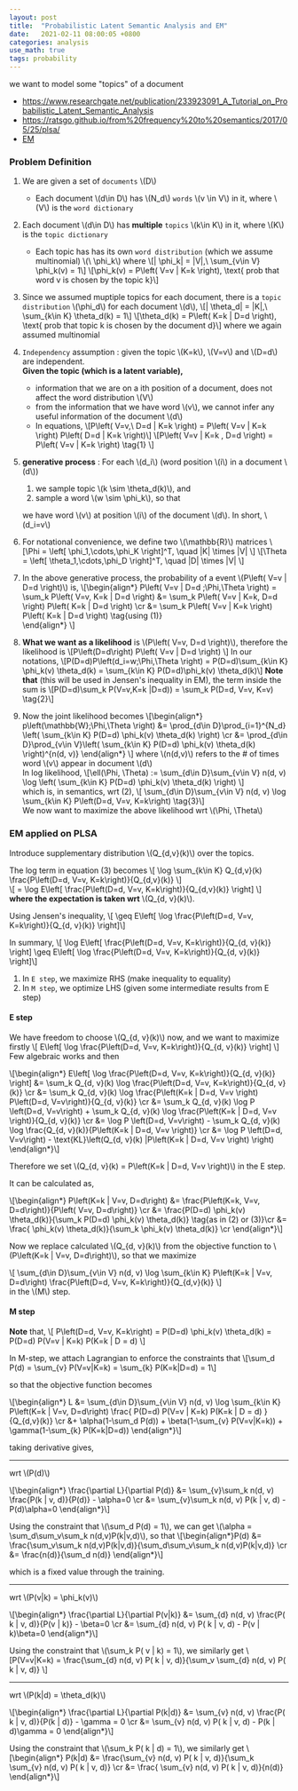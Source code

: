 ```yaml
---
layout: post
title:  "Probabilistic Latent Semantic Analysis and EM"
date:   2021-02-11 08:00:05 +0800
categories: analysis
use_math: true
tags: probability
---
```


we want to model some "topics" of a document

- <a href="https://www.researchgate.net/publication/233923091_A_Tutorial_on_Probabilistic_Latent_Semantic_Analysis" target="_blank">https://www.researchgate.net/publication/233923091_A_Tutorial_on_Probabilistic_Latent_Semantic_Analysis</a>
- <a href="https://ratsgo.github.io/from%20frequency%20to%20semantics/2017/05/25/plsa/" target="_blank">https://ratsgo.github.io/from%20frequency%20to%20semantics/2017/05/25/plsa/</a>
- <a href="https://see.stanford.edu/materials/aimlcs229/cs229-notes8.pdf" target="_blank">EM</a>

### Problem Definition

1. We are given a set of `documents` \\(D\\)
   - Each document \\(d\in D\\) has \\(N\_d\\) `words` \\(v \in V\\) in it, where \\(V\\) is the `word dictionary` 
2. Each document \\(d\in D\\) has __multiple__ `topics` \\(k\in K\\) in it, where \\(K\\) is the `topic dictionary`
   - Each topic has has its own `word distribution` (which we assume multinomial) \\(\\ \phi\_k\\) where
   \\[\| \phi\_k\| = \|V\|,\\ \sum\_{v\in V} \phi\_k(v) = 1\\]
   \\[\phi\_k(v) = P\left( V=v \| K=k \right),  \text{  prob that word v is chosen by the topic k}\\]
3. Since we assumed muptiple topics for each document, there is a `topic distribution` \\(\phi\_d\\) for each document \\(d\\),
   \\[\| \theta\_d\| = \|K\|,\\ \sum\_{k\in K} \theta\_d(k) = 1\\]
   \\[\theta\_d(k) = P\left( K=k \| D=d \right), \text{  prob that topic k is chosen by the document d}\\]
   where we again assumed multinomial 
4. `Independency` assumption : given the topic \\(K=k\\), \\(V=v\\) and \\(D=d\\) are independent.  
   __Given the topic (which is a latent variable),__   
   - information that we are on a ith position of a document, does not affect the word distribution \\(V\\)
   - from the information that we have word \\(v\\), we cannot infer any useful information of the document \\(d\\) 
   - In equations, \\[P\left( V=v,\\ D=d \| K=k \right) = P\left( V=v \| K=k \right) P\left( D=d \| K=k \right)\\]
     \\[P\left( V=v \| K=k , D=d \right) = P\left( V=v \| K=k \right) \tag{1} \\]
5. __generative process__ : For each \\(d\_i\\) (word position \\(i\\) in a document \\(d\\))  
   1. we sample topic \\(k \sim \theta\_d(k)\\), and 
   2. sample a word \\(w \sim  \phi\_k\\), so that   
   
   we have word \\(v\\) at position \\(i\\) of the document \\(d\\). In short, \\(d\_i=v\\)  
6. For notational convenience, we define two \\(\mathbb{R}\\) matrices
   \\[\Phi = \left[ \phi\_1,\cdots,\phi\_K \right]^T, \quad \|K\| \times \|V\| \\]
   \\[\Theta = \left[ \theta\_1,\cdots,\phi\_D \right]^T, \quad \|D\| \times \|V\| \\]
7. In the above generative process, the probability of a event \\(P\left( V=v \| D=d \right)\\) is,
   \\[\begin{align\*} 
       P\left( V=v \| D=d ;\Phi,\Theta \right) = \sum\_k P\left( V=v, K=k \| D=d \right) &= \sum\_k P\left( V=v \| K=k, D=d \right) P\left( K=k \| D=d \right) \cr
                                                                            &= \sum\_k P\left( V=v \| K=k \right) P\left( K=k \| D=d \right) \tag{using (1)}  
     \end{align\*} \\]  
8. __What we want as a likelihood__ is \\(P\left( V=v, D=d \right)\\), therefore the likelihood is
   \\[P\left(D=d\right) P\left( V=v \| D=d \right) \\]
   In our notations, \\[P(D=d)P\left(d\_i=w;\Phi,\Theta \right) = P(D=d)\sum\_{k\in K}  \phi\_k(v) \theta\_d(k)  = \sum\_{k\in K}  P(D=d)\phi\_k(v) \theta\_d(k)\\]
   __Note that__ (this will be used in Jensen's inequality in EM), the term inside the sum is
   \\[P(D=d)\sum\_k P(V=v,K=k \|D=d)) = \sum\_k P(D=d, V=v, K=v) \tag{2}\\]
9.  Now the joint likelihood becomes
   \\[\begin{align\*}
   p\left(\mathbb{W};\Phi,\Theta \right) &= \prod\_{d\in D}\prod\_{i=1}^{N\_d} \left( \sum\_{k\in K} P(D=d) \phi\_k(v) \theta\_d(k) \right) \cr
                                         &= \prod\_{d\in D}\prod\_{v\in V}\left( \sum\_{k\in K} P(D=d) \phi\_k(v) \theta\_d(k) \right)^{n(d, v)}
   \end{align\*} \\] 
   where \\(n(d,v)\\) refers to the # of times word \\(v\\) appear in document \\(d\\)  
   In log likelihood,
   \\[\ell(\Phi, \Theta) := \sum\_{d\in D}\sum\_{v\in V} n(d, v) \log \left( \sum\_{k\in K} P(D=d) \phi\_k(v) \theta\_d(k) \right)  \\]  
   which is, in semantics, wrt (2), 
   \\[ \sum\_{d\in D}\sum\_{v\in V} n(d, v) \log  \sum\_{k\in K} P\left(D=d, V=v, K=k\right)  \tag{3}\\]  
   We now want to maximize the above likelihood wrt \\(\Phi, \Theta\\)



### EM applied on PLSA

Introduce supplementary distribution \\(Q\_{d,v}(k)\\) over the topics.

The log term in equation (3) becomes
\\[ \log  \sum\_{k\in K} Q_{d,v}(k) \frac{P\left(D=d, V=v, K=k\right)}{Q_{d,v}(k)} \\]  
\\[  = \log  E\left[ \frac{P\left(D=d, V=v, K=k\right)}{Q_{d,v}(k)}  \right] \\]  
__where the expectation is taken wrt__ \\(Q_{d, v}(k)\\). 

Using Jensen's inequality,
\\[ \geq E\left[ \log   \frac{P\left(D=d, V=v, K=k\right)}{Q\_{d, v}(k)}  \right]\\]


In summary,
\\[ \log E\left[ \frac{P\left(D=d, V=v, K=k\right)}{Q_{d, v}(k)} \right] \geq E\left[ \log   \frac{P\left(D=d, V=v, K=k\right)}{Q\_{d, v}(k)}  \right]\\]

1. In `E step`, we maximize RHS (make inequality to equality)
2. In `M step`, we optimize LHS (given some intermediate results from E step)

#### E step

We have freedom to choose \\(Q_{d, v}(k)\\) now, and we want to maximize firstly \\[ E\left[ \log   \frac{P\left(D=d, V=v, K=k\right)}{Q\_{d, v}(k)}  \right] \\]  Few algebraic works and then

\\[\begin{align\*}
E\left[ \log   \frac{P\left(D=d, V=v, K=k\right)}{Q\_{d, v}(k)}  \right] &= \sum\_k Q\_{d, v}(k) \log   \frac{P\left(D=d, V=v, K=k\right)}{Q\_{d, v}(k)} \cr
                                                                 &= \sum\_k Q\_{d, v}(k) \log   \frac{P\left(K=k \| D=d, V=v \right) P\left(D=d, V=v\right)}{Q\_{d, v}(k)}  \cr
                                                                 &= \sum\_k Q\_{d, v}(k) \log P \left(D=d, V=v\right) + \sum\_k Q\_{d, v}(k) \log   \frac{P\left(K=k \| D=d, V=v \right)}{Q\_{d, v}(k)}  \cr
                                                                 &= \log P \left(D=d, V=v\right) - \sum\_k Q\_{d, v}(k) \log   \frac{Q\_{d, v}(k)}{P\left(K=k \| D=d, V=v \right)}  \cr
                                                                 &= \log P \left(D=d, V=v\right) - \text{KL}\left(Q\_{d, v}(k) \|P\left(K=k \| D=d, V=v \right) \right)
\end{align\*}\\]


Therefore we set \\(Q\_{d, v}(k) = P\left(K=k \| D=d, V=v \right)\\) in the E step.

It can be calculated as,

\\[\begin{align\*}
P\left(K=k \| V=v, D=d\right) &= \frac{P\left(K=k, V=v, D=d\right)}{P\left( V=v, D=d\right)} \cr 
                              &= \frac{P(D=d) \phi\_k(v) \theta\_d(k)}{\sum\_k P(D=d) \phi\_k(v) \theta\_d(k)} \tag{as in (2) or (3)}\cr
                              &= \frac{ \phi\_k(v) \theta\_d(k)}{\sum\_k  \phi\_k(v) \theta\_d(k)} \cr 
\end{align\*}\\]

Now we replace calculated \\(Q\_{d, v}(k)\\) from the objective function to \\(P\left(K=k \| V=v, D=d\right)\\), so that we maximize

\\[ \sum\_{d\in D}\sum\_{v\in V} n(d, v) \log \sum\_{k\in K}  P\left(K=k \| V=v, D=d\right) \frac{P\left(D=d, V=v, K=k\right)}{Q_{d,v}(k)} \\]  
in the \\(M\\) step.


#### M step
__Note__ that, 
\\[ P\left(D=d, V=v, K=k\right) =  P(D=d) \phi\_k(v) \theta\_d(k)  = P(D=d) P(V=v \| K=k) P(K=k \| D = d) \\]  

In M-step, we attach Lagrangian to enforce the constraints that
\\[\sum\_d P(d) = \sum\_{v} P(V=v\|K=k) = \sum\_{k} P(K=k\|D=d) = 1\\]

so that the objective function becomes

\\[\begin{align\*} L &= \sum\_{d\in D}\sum\_{v\in V} n(d, v) \log \sum\_{k\in K}  P\left(K=k \| V=v, D=d\right) \frac{ P(D=d) P(V=v \| K=k) P(K=k \| D = d) }{Q_{d,v}(k)} \cr
                     &+ \alpha(1-\sum\_d P(d)) + \beta(1-\sum\_{v} P(V=v\|K=k)) + \gamma(1-\sum\_{k} P(K=k\|D=d)) \end{align\*}\\]  

taking derivative gives, 

***************************************

wrt \\(P(d)\\)

\\[\begin{align\*}
\frac{\partial L}{\partial P(d)} &= \sum\_{v}\sum\_k n(d, v) \frac{P(k \| v, d)}{P(d)} - \alpha=0 \cr
                                 &= \sum\_{v}\sum\_k n(d, v) P(k \| v, d) - P(d)\alpha=0
\end{align\*}\\]

Using the constraint that \\(\sum\_d P(d) = 1\\), we can get \\(\alpha = \sum\_d\sum\_v\sum\_k n(d,v)P(k\|v,d)\\), so that
\\[\begin{align\*}P(d) &= \frac{\sum\_v\sum\_k n(d,v)P(k\|v,d)}{\sum\_d\sum\_v\sum\_k n(d,v)P(k\|v,d)} \cr
                       &= \frac{n(d)}{\sum\_d n(d)}
\end{align\*}\\]

which is a fixed value through the training.

***************************************
wrt \\(P(v\|k) = \phi_k(v)\\)

\\[\begin{align\*}
\frac{\partial L}{\partial P(v\|k)} &= \sum\_{d} n(d, v) \frac{P( k \| v, d)}{P(v \| k)} - \beta=0 \cr
                                    &= \sum\_{d} n(d, v) P( k \| v, d) - P(v \| k)\beta=0
\end{align\*}\\]

Using the constraint that \\(\sum\_k P( v \| k) = 1\\), we similarly get 
\\[P(V=v\|K=k) =  \frac{\sum\_{d} n(d, v) P( k \| v, d)}{\sum\_v \sum\_{d} n(d, v) P( k \| v, d)} \\]

***************************************
wrt \\(P(k\|d) = \theta\_d(k)\\)

\\[\begin{align\*}
\frac{\partial L}{\partial P(k\|d)} &= \sum\_{v} n(d, v) \frac{P( k \| v, d)}{P(k \| d)} - \gamma = 0 \cr
                                    &= \sum\_{v} n(d, v) P( k \| v, d) - P(k \| d)\gamma = 0
\end{align\*}\\]

Using the constraint that \\(\sum\_k P( k \| d) = 1\\), we similarly get 
\\[\begin{align\*}
P(k\|d) &= \frac{\sum\_{v} n(d, v) P( k \| v, d)}{\sum\_k \sum\_{v} n(d, v) P( k \| v, d)} \cr
        &= \frac{ \sum\_{v} n(d, v) P( k \| v, d)}{n(d)}
\end{align\*}\\]
